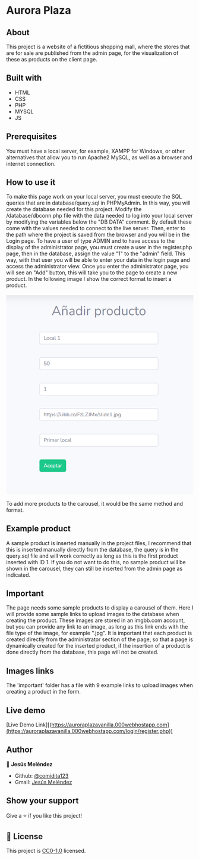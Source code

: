 # Aurora Plaza

## About

This project is a website of a fictitious shopping mall, where the stores that are for sale are published from the admin page, for the visualization of these as products on the client page.

## Built with

- HTML
- CSS
- PHP
- MYSQL
- JS

## Prerequisites

You must have a local server, for example, XAMPP for Windows, or other alternatives that allow you to run Apache2 MySQL, as well as a browser and internet connection.

## How to use it

To make this page work on your local server, you must execute the SQL queries that are in database/query.sql in PHPMyAdmin. In this way, you will create the database needed for this project.
Modify the /database/dbconn.php file with the data needed to log into your local server by modifying the variables below the "DB DATA" comment. By default these come with the values needed to connect to the live server.
Then, enter to the path where the project is saved from the browser and you will be in the Login page.
To have a user of type ADMIN and to have access to the display of the administrator page, you must create a user in the register.php page, then in the database, assign the value "1" to the "admin" field. This way, with that user you will be able to enter your data in the login page and access the administrator view.
Once you enter the administrator page, you will see an "Add" button, this will take you to the page to create a new product. In the following image I show the correct format to insert a product. 

![How to insert a product](/important/guide1.png)

To add more products to the carousel, it would be the same method and format.

## Example product

A sample product is inserted manually in the project files, I recommend that this is inserted manually directly from the database, the query is in the query.sql file and will work correctly as long as this is the first product inserted with ID 1. If you do not want to do this, no sample product will be shown in the carousel, they can still be inserted from the admin page as indicated.

## Important

The page needs some sample products to display a carousel of them. Here I will provide some sample links to upload images to the database when creating the product. These images are stored in an imgbb.com account, but you can provide any link to an image, as long as this link ends with the file type of the image, for example ".jpg". It is important that each product is created directly from the administrator section of the page, so that a page is dynamically created for the inserted product, if the insertion of a product is done directly from the database, this page will not be created. 

## Images links

The 'important' folder has a file with 9 example links to upload images when creating a product in the form. 

## Live demo

[Live Demo Link][(https://auroraplazavanilla.000webhostapp.com](https://auroraplazavanilla.000webhostapp.com/login/register.php))

## Author

👤 **Jesús Meléndez**

- Github: [@comidita123](https://github.com/calais-commits)
- Gmail: [Jesús Meléndez](jesus.gabriel.mn.99@gmail.com)

## Show your support

Give a ⭐️ if you like this project!

## 📝 License

This project is [CC0-1.0](LICENSE) licensed. 
